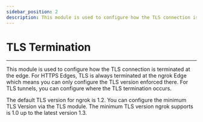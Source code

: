 ```yaml
---
sidebar_position: 2
description: This module is used to configure how the TLS connection is terminated at the edge. For HTTPS Edges, TLS is always terminated at the ngrok Edge which means you can only configure the TLS version enforced there. For TLS tunnels, you can configure where the TLS termination occurs.
---
```


# TLS Termination
----------------

This module is used to configure how the TLS connection is terminated at the edge. For HTTPS Edges, TLS is always terminated at the ngrok Edge which means you can only configure the TLS version enforced there. For TLS tunnels, you can configure where the TLS termination occurs.

The default TLS version for ngrok is 1.2. You can configure the minimum TLS Version via the TLS module. The minimum TLS version ngrok supports is 1.0 up to the latest version 1.3.
